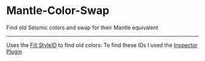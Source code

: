 # Mantle-Color-Swap
 Find old Seismic colors and swap for their Mantle equivalent
 
 ---
 
 Uses the [Fill StyleID](https://www.figma.com/plugin-docs/api/properties/nodes-fillstyleid) to find old colors. To find these IDs I used the [Inspector Plugin](https://www.figma.com/community/plugin/760351147138040099/Inspector)

